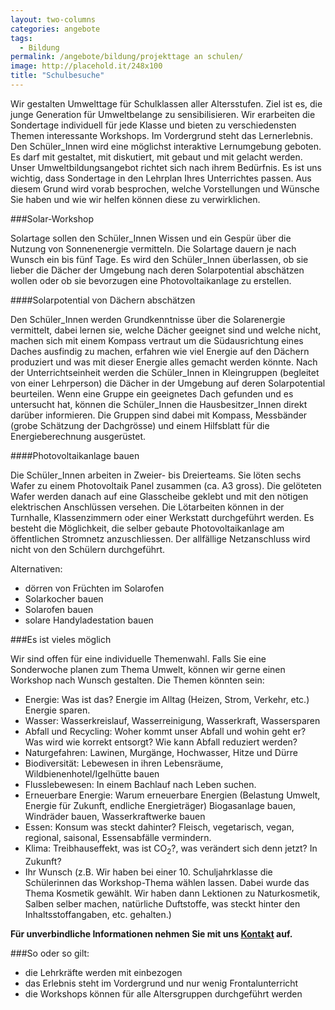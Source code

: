 ```yaml
---
layout: two-columns
categories: angebote
tags:
  - Bildung
permalink: /angebote/bildung/projekttage an schulen/
image: http://placehold.it/248x100
title: "Schulbesuche"
---
```


Wir gestalten Umwelttage für Schulklassen aller Altersstufen. Ziel ist es, die junge Generation für Umweltbelange zu sensibilisieren. Wir erarbeiten die Sondertage individuell für jede Klasse und bieten zu verschiedensten Themen interessante Workshops. Im Vordergrund steht das Lernerlebnis. Den Schüler\_Innen wird eine möglichst interaktive Lernumgebung geboten. Es darf mit gestaltet, mit diskutiert, mit gebaut und mit gelacht werden. Unser Umweltbildungsangebot richtet sich nach ihrem Bedürfnis. Es ist uns wichtig, dass  Sondertage in den Lehrplan Ihres Unterrichtes passen. Aus diesem Grund wird vorab besprochen, welche Vorstellungen und Wünsche Sie haben und wie wir helfen können diese zu verwirklichen.

###Solar-Workshop

Solartage sollen den Schüler\_Innen Wissen und ein Gespür über die Nutzung von Sonnenenergie vermitteln. Die Solartage dauern je nach Wunsch ein bis fünf Tage. Es wird den Schüler\_Innen überlassen, ob sie lieber die Dächer der Umgebung nach deren Solarpotential abschätzen wollen oder ob sie bevorzugen eine Photovoltaikanlage zu erstellen.

####Solarpotential von Dächern abschätzen

Den Schüler\_Innen werden Grundkenntnisse über die Solarenergie vermittelt, dabei lernen sie, welche Dächer geeignet sind und welche nicht, machen sich mit einem Kompass vertraut um die Südausrichtung eines Daches ausfindig zu machen, erfahren wie viel Energie auf den Dächern produziert und was mit dieser Energie alles gemacht werden könnte. Nach der Unterrichtseinheit werden die Schüler\_Innen in Kleingruppen (begleitet von einer Lehrperson) die Dächer in der Umgebung auf deren Solarpotential beurteilen. Wenn eine Gruppe ein geeignetes Dach gefunden und es untersucht hat, können die Schüler\_Innen die Hausbesitzer\_Innen direkt darüber informieren. Die Gruppen sind dabei mit Kompass, Messbänder (grobe Schätzung der Dachgrösse) und einem Hilfsblatt für die Energieberechnung ausgerüstet.

####Photovoltaikanlage bauen

Die Schüler\_Innen arbeiten in Zweier- bis Dreierteams. Sie löten sechs Wafer zu einem Photovoltaik Panel zusammen (ca. A3 gross). Die gelöteten Wafer werden danach auf eine Glasscheibe geklebt und mit den nötigen elektrischen Anschlüssen versehen. Die Lötarbeiten können in der Turnhalle, Klassenzimmern oder einer Werkstatt durchgeführt werden. Es besteht die Möglichkeit, die selber gebaute Photovoltaikanlage am öffentlichen Stromnetz anzuschliessen. Der allfällige Netzanschluss wird nicht von den Schülern durchgeführt.

Alternativen:

- dörren von Früchten im Solarofen
- Solarkocher bauen
- Solarofen bauen
- solare Handyladestation bauen

###Es ist vieles möglich

Wir sind offen für eine individuelle Themenwahl. Falls Sie eine Sonderwoche planen zum Thema Umwelt, können wir gerne einen Workshop nach Wunsch gestalten. Die Themen könnten sein:

- Energie: Was ist das? Energie im Alltag (Heizen, Strom, Verkehr, etc.) Energie sparen.
- Wasser: Wasserkreislauf, Wasserreinigung, Wasserkraft, Wassersparen
- Abfall und Recycling: Woher kommt unser Abfall und wohin geht er? Was wird wie korrekt entsorgt? Wie kann Abfall reduziert werden?
- Naturgefahren: Lawinen, Murgänge, Hochwasser, Hitze und Dürre
- Biodiversität: Lebewesen in ihren Lebensräume, Wildbienenhotel/Igelhütte bauen
- Flusslebewesen: In einem Bachlauf nach Leben suchen.
- Erneuerbare Energie: Warum erneuerbare Energien (Belastung Umwelt, Energie für Zukunft, endliche Energieträger) Biogasanlage bauen, Windräder bauen, Wasserkraftwerke bauen
- Essen: Konsum was steckt dahinter? Fleisch, vegetarisch, vegan, regional, saisonal, Essensabfälle vermindern.
- Klima: Treibhauseffekt, was ist CO<sub>2</sub>?, was verändert sich denn jetzt? In Zukunft?
- Ihr Wunsch (z.B. Wir haben bei einer 10. Schuljahrklasse die Schülerinnen das Workshop-Thema wählen lassen. Dabei wurde das Thema Kosmetik gewählt. Wir haben dann Lektionen zu Naturkosmetik, Salben selber machen, natürliche Duftstoffe, was steckt hinter den Inhaltsstoffangaben, etc. gehalten.)

**Für unverbindliche Informationen nehmen Sie mit uns [Kontakt](/ueber-uns/kontakt/) auf.**

###So oder so gilt:

- die Lehrkräfte werden mit einbezogen
- das Erlebnis steht im Vordergrund und nur wenig Frontalunterricht
- die Workshops können für alle Altersgruppen durchgeführt werden
